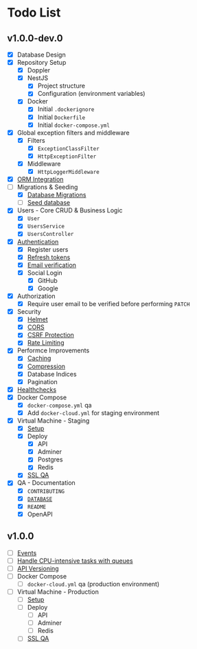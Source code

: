 # Todo List

## v1.0.0-dev.0

- [x] Database Design
- [x] Repository Setup
  - [x] Doppler
  - [x] NestJS
    - [x] Project structure
    - [x] Configuration (environment variables)
  - [x] Docker
    - [x] Initial `.dockerignore`
    - [x] Initial `Dockerfile`
    - [x] Initial `docker-compose.yml`
- [x] Global exception filters and middleware
  - [x] Filters
    - [x] `ExceptionClassFilter`
    - [x] `HttpExceptionFilter`
  - [x] Middleware
    - [x] `HttpLoggerMiddleware`
- [x] [ORM Integration][1]
- [ ] Migrations & Seeding
  - [x] [Database Migrations][2]
  - [ ] [Seed database][3]
- [x] Users - Core CRUD & Business Logic
  - [x] `User`
  - [x] `UsersService`
  - [x] `UsersController`
- [x] [Authentication][4]
  - [x] Register users
  - [x] [Refresh tokens][5]
  - [x] [Email verification][6]
  - [x] Social Login
    - [x] GitHub
    - [x] Google
- [x] Authorization
  - [x] Require user email to be verified before performing `PATCH`
- [x] Security
  - [x] [Helmet][7]
  - [x] [CORS][8]
  - [x] [CSRF Protection][9]
  - [x] [Rate Limiting][10]
- [x] Performce Improvements
  - [x] [Caching][11]
  - [x] [Compression][12]
  - [x] Database Indices
  - [x] Pagination
- [x] [Healthchecks][13]
- [x] Docker Compose
  - [x] `docker-compose.yml` qa
  - [x] Add `docker-cloud.yml` for staging environment
- [x] Virtual Machine - Staging
  - [x] [Setup][14]
  - [x] Deploy
    - [x] API
    - [x] Adminer
    - [x] Postgres
    - [x] Redis
  - [x] [SSL QA][15]
- [x] QA - Documentation
  - [x] `CONTRIBUTING`
  - [x] [`DATABASE`](docs/DATABASE.dbml)
  - [x] `README`
  - [x] OpenAPI

## v1.0.0

- [ ] [Events][16]
- [ ] [Handle CPU-intensive tasks with queues][17]
- [ ] [API Versioning][18]
- [ ] Docker Compose
  - [ ] `docker-cloud.yml` qa (production environment)
- [ ] Virtual Machine - Production
  - [ ] [Setup][14]
  - [ ] Deploy
    - [ ] API
    - [ ] Adminer
    - [ ] Redis
  - [ ] [SSL QA][15]

[1]: https://docs.nestjs.com/techniques/database#sequelize-integration
[2]: https://sequelize.org/v7/manual/migrations
[3]: https://sequelize.org/v7/manual/migrations.html#creating-the-first-seed
[4]: https://docs.nestjs.com/security/authentication
[5]: https://wanago.io/2020/09/21/api-nestjs-refresh-tokens-jwt
[6]: https://wanago.io/2021/07/12/api-nestjs-confirming-email
[7]: https://docs.nestjs.com/security/helmet
[8]: https://docs.nestjs.com/security/cors
[9]: https://docs.nestjs.com/security/csrf
[10]: https://docs.nestjs.com/security/rate-limiting
[11]: https://docs.nestjs.com/techniques/caching
[12]: https://docs.nestjs.com/techniques/compression
[13]: https://docs.nestjs.com/recipes/terminus
[14]: https://gist.github.com/unicornware/34d6f4678232ee4bd99cad861209577b
[15]: https://ssllabs.com/ssltest
[16]: https://docs.nestjs.com/techniques/events
[17]: https://wanago.io/2021/05/03/api-nestjs-cpu-intensive-tasks-queues
[18]: https://docs.nestjs.com/techniques/versioning
